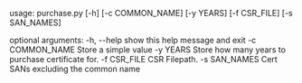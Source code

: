 usage: purchase.py [-h] [-c COMMON_NAME] [-y YEARS] [-f CSR_FILE]
                   [-s SAN_NAMES]

optional arguments:
  -h, --help      show this help message and exit
  -c COMMON_NAME  Store a simple value
  -y YEARS        Store how many years to purchase certificate for.
  -f CSR_FILE     CSR Filepath.
  -s SAN_NAMES    Cert SANs excluding the common name

